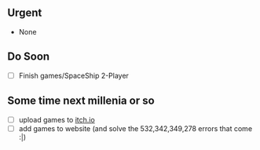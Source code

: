 ## Urgent
* None
## Do Soon
- [ ] Finish games/SpaceShip 2-Player
## Some time next millenia or so
- [ ] upload games to [itch.io](https://itch.io/)
- [ ] add games to website (and solve the 532,342,349,278 errors that come :|)